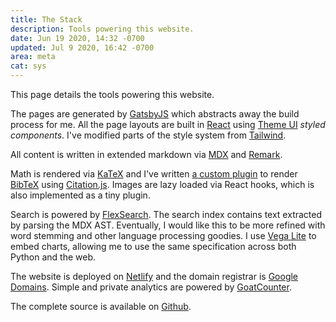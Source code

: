 ```yaml
---
title: The Stack
description: Tools powering this website.
date: Jun 19 2020, 14:32 -0700
updated: Jul 9 2020, 16:42 -0700
area: meta
cat: sys
---
```


This page details the tools powering this website.

The pages are generated by [GatsbyJS](https://www.gatsbyjs.org) which abstracts
away the build process for me. All the page layouts are built in [React](https://reactjs.org) using
[Theme UI](https://theme-ui.com) _styled components_. I've modified parts of the style
system from [Tailwind](https://theme-ui.com/presets/tailwind).

All content is written in extended markdown via [MDX](https://mdxjs.com) and [Remark](https://remark.js.org).

Math is rendered via [KaTeX](https://github.com/KaTeX/KaTeX) and I've written
[a custom plugin](https://github.com/activatedgeek/www/tree/master/plugins)
to render [BibTeX](http://www.bibtex.org) using [Citation.js](https://citation.js.org).
Images are lazy loaded via React hooks, which is also implemented as a tiny plugin.

Search is powered by [FlexSearch](https://github.com/nextapps-de/flexsearch). The
search index contains text extracted by parsing the MDX AST. Eventually, I would
like this to be more refined with word stemming and other language processing
goodies. I use [Vega Lite](https://vega.github.io/vega-lite/) to embed charts, allowing me
to use the same specification across both Python and the web.

The website is deployed on [Netlify](https://www.netlify.com) and the domain
registrar is [Google Domains](https://domains.google). Simple and private
analytics are powered by [GoatCounter](https://www.goatcounter.com).

The complete source is available on [Github](https://github.com/activatedgeek/www).
